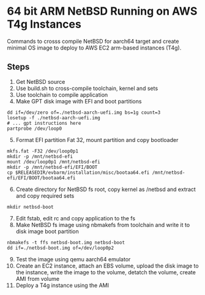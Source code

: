 # 64 bit ARM NetBSD Running on AWS T4g Instances
Commands to crosss compile NetBSD for aarch64 target and create minimal OS image to deploy to AWS EC2 arm-based instances (T4g).

## Steps
1. Get NetBSD source
2. Use build.sh to cross-compile toolchain, kernel and sets
3. Use toolchain to compile application
4. Make GPT disk image with EFI and boot partitions
```
dd if=/dev/zero of=./netbsd-aarch-uefi.img bs=1g count=3
losetup -f ./netbsd-aarch-uefi.img
# ... gpt instructions here
partprobe /dev/loop0
```
5. Format EFI partition Fat 32, mount partition and copy bootloader
```
mkfs.fat -F32 /dev/loop0p1
mkdir -p /mnt/netbsd-efi
mount /dev/loop0p1 /mnt/netbsd-efi
mkdir -p /mnt/netbsd-efi/EFI/BOOT
cp $RELEASEDIR/evbarm/installation/misc/bootaa64.efi /mnt/netbsd-efi/EFI/BOOT/bootaa64.efi
```
6. Create directory for NetBSD fs root, copy kernel as /netbsd and extract and copy required sets
```
mkdir netbsd-boot
```
7. Edit fstab, edit rc and copy application to the fs
8. Make NetBSD fs image using nbmakefs from toolchain and write it to disk image boot partition
```
nbmakefs -t ffs netbsd-boot.img netbsd-boot
dd if=./netbsd-boot.img of=/dev/loop0p2
```
9. Test the image using qemu aarch64 emulator
10. Create an EC2 instance, attach an EBS volume, upload the disk image to the instance, write the image to the volume, detatch the volume, create AMI from volume
11. Deploy a T4g instance using the AMI